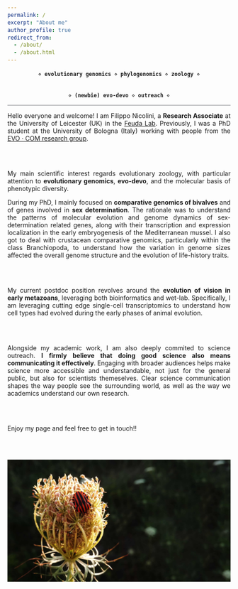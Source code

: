 ```yaml
---
permalink: /
excerpt: "About me"
author_profile: true
redirect_from: 
  - /about/
  - /about.html
---
```


<style>
  hr {
  border: none;
  height: 2px;
  /* Set the hr color */
  color: #b9babd;  /* old IE */
  background-color: #b9babd;  /* Modern Browsers */
  }
</style>

<div style="text-align: center">
<code>⋄ <b>evolutionary genomics</b> ⋄ <b>phylogenomics</b> ⋄ <b>zoology</b> ⋄

⋄ <b>(newbie) evo-devo</b> ⋄ <b>outreach</b> ⋄</code>
</div>

<hr>


<div style="text-align: justify">
  Hello everyone and welcome! I am Filippo Nicolini, a <b>Research Associate</b> at the University of Leicester (UK) in the <a href="https://sites.google.com/view/feudalab/home" target="blank">Feuda Lab</a>. Previously, I was a PhD student at the University of Bologna (Italy) working with people from the <a href="https://sites.google.com/view/evo-com-unibo/home" target="_blank">EVO · COM research group</a>.
  
  <br><br>
  
  My main scientific interest regards evolutionary zoology, with particular attention to <b>evolutionary genomics</b>, <b>evo-devo</b>, and the molecular basis of phenotypic diversity.
  
  During my PhD, I mainly focused on <b>comparative genomics of bivalves</b> and of genes involved in <b>sex determination</b>. The rationale was to understand the patterns of molecular evolution and genome dynamics of sex-determination related genes, along with their transcription and expression localization in the early embryogenesis of the Mediterranean mussel. I also got to deal with crustacean comparative genomics, particularly within the class Branchiopoda, to understand how the variation in genome sizes affected the overall genome structure and the evolution of life-history traits.
  
  <br><br>
  
  My current postdoc position revolves around the <b>evolution of vision in early metazoans</b>, leveraging both bioinformatics and wet-lab. Specifically, I am leveraging cutting edge single-cell transcriptomics to understand how cell types had evolved during the early phases of animal evolution.
  
  <br><br>

  Alongside my academic work, I am also deeply commited to science outreach. <b>I firmly believe that doing good science also means communicating it effectively</b>. Engaging with broader audiences helps make science more accessible and understandable, not just for the general public, but also for scientists themeselves. Clear science communication shapes the way people see the surrounding world, as well as the way we academics understand our own research.

  <br><br>
  
  Enjoy my page and feel free to get in touch!!

  <br><br>
</div>

![homepic](/images/homepic_reduced.jpg)